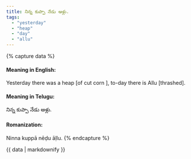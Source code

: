 ```yaml
---
title: నిన్న కుప్పా నేడు ఆళ్లు.
tags:
  - "yesterday"
  - "heap"
  - "day"
  - "allu"
---
```


{% capture data %}
#### Meaning in English:
Yesterday there was a heap [of cut corn ], to-day there is Allu [thrashed].

#### Meaning in Telugu:
నిన్న కుప్పా నేడు ఆళ్లు.

#### Romanization:
Ninna kuppā nēḍu āḷlu.
{% endcapture %}

{{ data | markdownify }}

